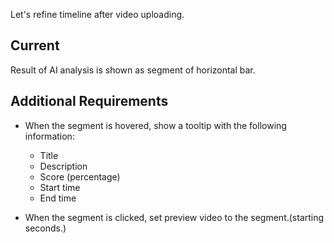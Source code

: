 Let's refine timeline after video uploading.

## Current
Result of AI analysis is shown as segment of horizontal bar.

## Additional Requirements
- When the segment is hovered, show a tooltip with the following information:
  - Title
  - Description
  - Score (percentage)
  - Start time
  - End time

- When the segment is clicked, set preview video to the segment.(starting seconds.)